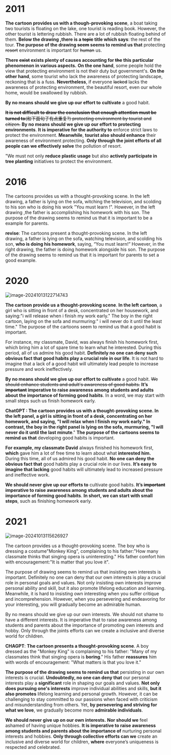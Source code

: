 # 2011

**The cartoon provides us with a though-provoking scene**, a boat taking two tourists is floating  on the lake, one tourist is reading book. However, the other tourist is lettering rubbish. There are a lot of rubbish floating behind of them. **Below the drawing ,there is a ~~topic~~ title which says**: the rest of the tour. **The purpose of the drawing ~~seem~~ seems to remind us that** protecting ~~resort~~ environment is  important for ~~human~~ us.

**There ~~exist~~ exists plenty of causes accounting for ~~the~~ this particular phenomenon in various aspects.** **On the one hand**, some people hold the view that  protecting environment is not their duty but government's. **On the other hand**, some tourist who lack the awareness of protecting landscape, reckoning that is a fuss. **Nevertheless**, if everyone ~~lacked~~ lacks the awareness of protecting environment, the beautiful resort, even our  whole home, would be swallowed by rubbish.

**By no means should we give up our effort to** **cultivate** a good habit.

~~**It is not difficult to draw the conclusion that enough attention must be turned to**(和下面句子有点重复?) protecting environment by tourist and citizen.~~  **By no means should we give up our effort to protecting environments**. **It is imperative for the authority to** enforce strict laws to protect the environment. **Meanwhile**, **tourist also should enhance** their awareness of environment protecting. **Only through the joint efforts of all people can we effectively solve** the  pollution of resort.



"We must not only **reduce plastic usage** but also **actively participate in tree planting** initiatives to protect the environment.

# 2016

The cartoons provides us with a thought-provoking scene. In the left drawing, a father is lying on the sofa, witching the television, and scolding to his son who is doing his work "You must learn !". However, in the left drawing ,the father  is accomplishing his homework with his son. The purpose of the drawing seems to remind us that it is important to be a example for parents.

**revise**: The cartoons present a thought-provoking scene. In the left drawing, a father is lying on the sofa, watching television, and scolding his son, **who is doing his homework**, saying, “You must learn!” However, in the right drawing, the father is doing homework alongside his son. The purpose of the drawing seems to remind us that it is important for parents to set a good example.

# 2020

![image-20241013122714743](C:/Users/49075/AppData/Roaming/Typora/typora-user-images/image-20241013122714743.png)

**The cartoon provide us a thought-provoking scene**. **In the left cartoon**, a girl who is sitting in front of a desk, concentrated on her housework, and saying:"i will release when i finish my work early." The boy in the right cartoon, laying on the sofa and murmuring:" i will never do it until the least time." The purpose of the cartoons seem to remind us that a good habit is important.

For instance, my classmate, David, was always finish his homework first, which bring him a lot of spare time to learn what he interested. During this period, all of us admire his good habit. **Definitely no one can deny such obvious fact that good habits play a crucial role in our life**. It is not hard to imagine that a lack of a good habit will ultimately lead people to increase pressure and work ineffectively.

**By no means should we give up our effort to** **cultivate** a good habit. ~~We should enhance students and adult's awareness of good habits.~~ **It’s ~~important~~ imperative to raise awareness among** **students and adults about the importance of forming good habits**. In a word, we may start with small steps such us finish homework early.



**ChatGPT **: **The cartoon provides us with a thought-provoking scene. In the left panel**, a girl is sitting in front of a desk, concentrating on her homework, and saying, "I will relax when I finish my work early." **In contrast,** the boy in the right panel is lying on the sofa, murmuring, "I will never do it until the l**ast minute**." **The purpose of the cartoons seems to remind us that** developing good habits is important.

**For example, my classmate David** always finished his homework first, **which** gave him a lot of free time to learn about what **interested him.** During this time, all of us admired his good habit. **No one can deny the obvious fact that** good habits play a crucial role in our lives. **It’s easy to imagine that lacking** good habits will ultimately lead to increased pressure and ineffective work.

**We should never give up our efforts to** cultivate good habits. **It’s ~~important~~ imperative to raise awareness among** **students and adults about the importance of forming good habits**. **In short, we can start with small steps**, such as finishing homework early.

# 2021

![image-20241013115626927](C:/Users/49075/AppData/Roaming/Typora/typora-user-images/image-20241013115626927.png)

The cartoon provides us a thought-provoking scene. The boy who is dressing a costume"Monkey King", complaining to his father:"How many classmate thinks that singing opera is uninteresting." His father comfort him with encouragement:"It is matter that you love it".

The purpose of drawing seems to remind us that insisting own interests is important. Definitely no one can deny that our own interests is play a crucial role in personal goals and values. Not only insisting own interests improve personal ability and skill, but it also promote lifelong education and learning. Meanwhile, it is hard to insisting own interesting when you suffer critique and incomprehension. However, when you persevering and endeavoring for your interesting, you will gradually become an admirable human.

By no means should we give up our own interests. We should not shame to have a different interests. It is imperative  that to raise awareness among students and parents about the importance of promoting own interests and hobby. Only through the joints efforts can we create a inclusive and diverse world for children.

**CHAGPT**: **The cartoon presents a thought-provoking scene**. A boy dressed as the "Monkey King" is complaining to his father: "Many of my classmates think that singing opera is **boring**." His father **reassures** him with words of encouragement: "What matters is that you love it."

**The purpose of the drawing seems to remind us that** persisting in our own interests is crucial. **Undoubtedly, no one can deny that** our personal interests play a **significant** role in shaping our goals and values. **Not only does pursuing one's interests** improve individual abilities and skills, **but it also promotes** lifelong learning and personal growth. However, it can be challenging to stay committed to our passions when faced with criticism and misunderstanding from others. Yet, **by persevering and striving for what we love**, we gradually become more **admirable individuals**.

**We should never give up on our own interests.** **Nor should we** feel ashamed of having unique hobbies. **It is imperative to raise awareness among students and parents about the importance of** nurturing personal interests and hobbies. **Only through collective efforts can we** create an inclusive and diverse world for children, **where** everyone’s uniqueness is respected and celebrated.

